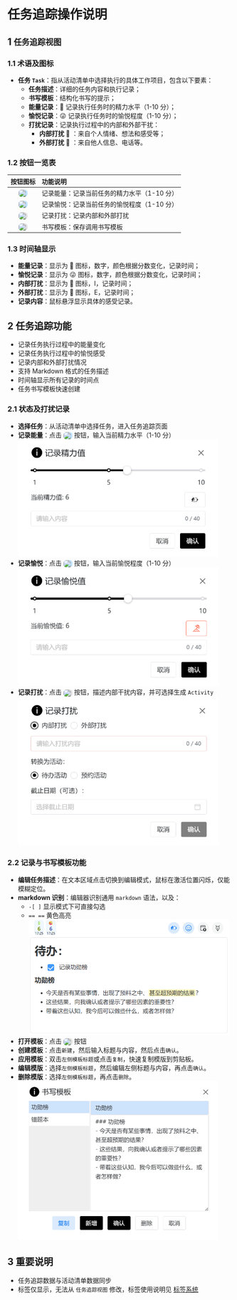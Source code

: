 # 任务追踪操作说明

## 1 `任务追踪视图`

### 1.1 术语及图标

- **任务 `Task`**：指从活动清单中选择执行的具体工作项目，包含以下要素：
  - **任务描述**：详细的任务内容和执行记录；
  - **书写模板**：结构化书写的提示；
  - **能量记录**：🔋 记录执行任务时的精力水平（1-10 分）；
  - **愉悦记录**：😜 记录执行任务时的愉悦程度（1-10 分）；
  - **打扰记录**：记录执行过程中的内部和外部干扰：
    - **内部打扰** 🌚 ：来自个人情绪、想法和感受等；
    - **外部打扰** 🌝 ：来自他人信息、电话等。

### 1.2 按钮一览表

|                                                                                  按钮图标                                                                                  | 功能说明                                    |
| :------------------------------------------------------------------------------------------------------------------------------------------------------------------------: | :------------------------------------------ |
|   <img src="/icons/BatterySaver20Regular.svg" width="20" style="display:inline-block;vertical-align:middle;margin:0;background:rgb(193, 226, 255);border-radius: 6px;">    | 记录能量：记录当前任务的精力水平（1-10 分） |
|       <img src="/icons/Emoji24Regular.svg" width="20" style="display:inline-block;vertical-align:middle;margin:0;background:rgb(193, 226, 255);border-radius: 6px;">       | 记录愉悦：记录当前任务的愉悦程度（1-10 分） |
| <img src="/icons/CalendarAssistant20Regular.svg" width="20" style="display:inline-block;vertical-align:middle;margin:0;background:rgb(224, 224, 224);border-radius: 6px;"> | 记录打扰：记录内部和外部打扰                |
|  <img src="/icons/CalligraphyPen20Regular.svg" width="20" style="display:inline-block;vertical-align:middle;margin:0;background:rgb(224, 224, 224);border-radius: 6px;">   | 书写模板：保存调用书写模板                  |

### 1.3 时间轴显示

- **能量记录**：显示为 🔋 图标，数字，颜色根据分数变化，记录时间；
- **愉悦记录**：显示为 😜 图标，数字，颜色根据分数变化，记录时间；
- **内部打扰**：显示为 🌚 图标，I，记录时间；
- **外部打扰**：显示为 🌝 图标，E，记录时间；
- **记录内容**：鼠标悬浮显示具体的感受记录。

## 2 任务追踪功能

- 记录任务执行过程中的能量变化
- 记录任务执行过程中的愉悦感受
- 记录内部和外部打扰情况
- 支持 Markdown 格式的任务描述
- 时间轴显示所有记录的时间点
- 任务书写模板快速创建

### 2.1 状态及打扰记录

- **选择任务**：从活动清单中选择任务，进入任务追踪页面
- **记录能量**：点击 <img src="/icons/BatterySaver20Regular.svg" width="20" style="display:inline-block;vertical-align:middle;margin:0;background:rgb(193, 226, 255);border-radius: 6px;"> 按钮，输入当前精力水平（1-10 分）
  <img src="/energy.png" alt="Energy Record" width="450">
- **记录愉悦**：点击 <img src="/icons/Emoji24Regular.svg" width="20" style="display:inline-block;vertical-align:middle;margin:0;background:rgb(193, 226, 255);border-radius: 6px;"> 按钮，输入当前愉悦程度（1-10 分）
  <img src="/happy.png" alt="Happy Record" width="450">
- **记录打扰**：点击 <img src="/icons/CalendarAssistant20Regular.svg" width="20" style="display:inline-block;vertical-align:middle;margin:0;background:rgb(224, 224, 224);border-radius: 6px;"> 按钮，描述内部干扰内容，并可选择生成 `Activity`
  <img src="/record.png" alt="Interruption Record" width="450">

### 2.2 记录与书写模板功能

- **编辑任务描述**：在文本区域点击切换到编辑模式，鼠标在激活位置闪烁，仅能模糊定位。
- **markdown 识别**：编辑器识别通用 `markdown` 语法，以及：
  - `-[ ]` 显示模式下可直接勾选
  - `== ==` 黄色高亮
    <img src="/edting-area.png" alt="Editing Aera" width="450">
- **打开模板**：点击 <img src="/icons/CalligraphyPen20Regular.svg" width="20" style="display:inline-block;vertical-align:middle;margin:0;background:rgb(224, 224, 224);border-radius: 6px;"> 按钮
- **创建模板**：点击`新建`，然后输入标题与内容，然后点击`确认`。
- **应用模板**：双击`左侧模板标题`或点击`复制`，快速复制模版到剪贴板。
- **编辑模版**：选择`左侧模板标题`，然后编辑左侧标题与内容，再点击`确认`。
- **删除模版**：选择`左侧模板标题`，再点击`删除`。
  <img src="/writing-template.png" alt="Writing Template" width="450">

## 3 重要说明

- 任务追踪数据与活动清单数据同步
- 标签仅显示，无法从 `任务追踪视图` 修改，标签使用说明见 [标签系统](tag.md)
